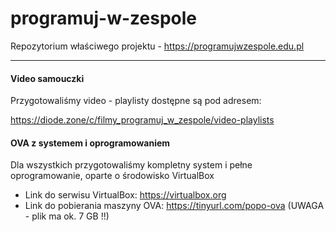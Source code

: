 # programuj-w-zespole
Repozytorium właściwego projektu - https://programujwzespole.edu.pl

---

#### Video samouczki
Przygotowaliśmy video - playlisty dostępne są pod adresem: 

https://diode.zone/c/filmy_programuj_w_zespole/video-playlists

#### OVA z systemem i oprogramowaniem
Dla wszystkich przygotowaliśmy kompletny system i pełne oprogramowanie, oparte o środowisko VirtualBox
* Link do serwisu VirtualBox: https://virtualbox.org
* Link do pobierania maszyny OVA: https://tinyurl.com/popo-ova (UWAGA - plik ma ok. 7 GB !!)

